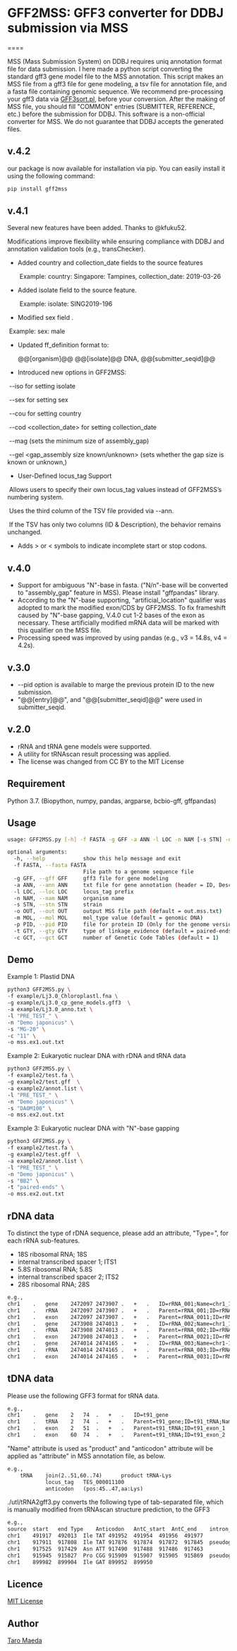 # GFF2MSS: GFF3 converter for DDBJ submission via MSS

====

MSS (Mass Submission System) on DDBJ requires uniq annotation format file for data submission. I here made a python script converting the standard gff3 gene model file to the MSS annotation.  This script makes an MSS file from a gff3 file for gene modeling, a tsv file for annotation file, and a fasta file containing genomic sequence. We recommend pre-processing your gff3 data via [GFF3sort.pl](https://github.com/billzt/gff3sort), before your conversion. After the making of MSS file, you should fill "COMMON" entries (SUBMITTER, REFERENCE, etc.) before the submission for DDBJ. This software is a non-official converter for MSS. We do not guarantee that DDBJ accepts the generated files.

## v.4.2
our package is now available for installation via pip. 
You can easily install it using the following command:

```txt
pip install gff2mss
```

## v.4.1


Several new features have been added. Thanks to @kfuku52.

Modifications improve flexibility while ensuring compliance with DDBJ and annotation validation tools (e.g., transChecker).



- Added country and collection_date fields to the source features

  ​    Example: country: Singapore: Tampines, collection_date: 2019-03-26

- Added isolate field to the source feature.

  ​    Example: isolate: SING2019-196

- Modified sex field .

​    Example: sex: male

-  Updated ff_definition format to:

   @@[organism]@@ @@[isolate]@@ DNA, @@[submitter_seqid]@@

-  Introduced new options in GFF2MSS:

  ​      --iso <isolate> for setting isolate

  ​      --sex <sex> for setting sex

  ​      --cou <country> for setting country

  ​      --cod <collection_date> for setting collection_date

  ​      --mag <minimum size of gap_assembly> (sets the minimum size of assembly_gap)

  ​      --gel <gap_assembly size known/unknown> (sets whether the gap size is known or unknown,)

-   User-Defined locus_tag Support

​      Allows users to specify their own locus_tag values instead of GFF2MSS’s numbering system.

​      Uses the third column of the TSV file provided via --ann.

​      If the TSV has only two columns (ID & Description), the behavior remains unchanged.

-   Adds > or < symbols to indicate incomplete start or stop codons.



## v.4.0


- Support for ambiguous "N"-base in fasta. ("N/n"-base will be converted to "assembly_gap" feature in MSS). Please install "gffpandas" library. 
- According to the "N"-base supporting, "artificial_location" qualifier was adopted to mark the modified exon/CDS by GFF2MSS. To fix frameshift caused by "N"-base gapping, V.4.0 cut 1-2 bases of the exon as necessary. These artificially modified mRNA data will be marked with this qualifier on the MSS file. 
- Processing speed was improved by using pandas (e.g., v3 = 14.8s, v4 = 4.2s).



## v.3.0

- --pid option is available to marge the previous protein ID to the new submission.   
- "@@[entry]@@", and "@@[submitter_seqid]@@" were used in submitter_seqid. 


## v.2.0
- rRNA and tRNA gene models were supported.
- A utility for tRNAscan result processing was applied. 
- The license was changed from CC BY to the MIT License

## Requirement
Python 3.7. (Biopython, numpy, pandas, argparse, bcbio-gff, gffpandas)

## Usage
```sh
usage: GFF2MSS.py [-h] -f FASTA -g GFF -a ANN -l LOC -n NAM [-s STN] -o OUT [-m MOL] [-p PID] [-t GTY] [-c GCT]

optional arguments:
  -h, --help            show this help message and exit
  -f FASTA, --fasta FASTA
                        File path to a genome sequence file
  -g GFF, --gff GFF     gff3 file for gene modeling
  -a ANN, --ann ANN     txt file for gene annotation (header = ID, Description)
  -l LOC, --loc LOC     locus_tag prefix
  -n NAM, --nam NAM     organism name
  -s STN, --stn STN     strain
  -o OUT, --out OUT     output MSS file path (default = out.mss.txt)
  -m MOL, --mol MOL     mol_type value (default = genomic DNA)
  -p PID, --pid PID     file for protein ID (Only for the genome version-up)
  -t GTY, --gty GTY     type of linkage_evidence (default = paired-ends)
  -c GCT, --gct GCT     number of Genetic Code Tables (default = 1)

```

## Demo

Example 1: Plastid DNA

```sh
python3 GFF2MSS.py \
-f example/Lj3.0_Chloroplastl.fna \
-g example/Lj3.0_cp_gene_models.gff3  \
-a example/Lj3.0_anno.txt \
-l "PRE_TEST_" \
-n "Demo japonicus" \
-s "MG-20" \
-c "11" \
-o mss.ex1.out.txt 

```

Example 2: Eukaryotic nuclear DNA with rDNA and tRNA data

```sh:rDNA_tDNA.sh
python3 GFF2MSS.py \
-f example2/test.fa \
-g example2/test.gff  \
-a example2/annot.list \
-l "PRE_TEST_" \
-n "Demo japonicus" \
-s "DAOM100" \
-o mss.ex2.out.txt 
```

Example 3: Eukaryotic nuclear DNA with "N"-base gapping

```sh
python3 GFF2MSS.py \
-f example2/test.fa \
-g example2/test.gff  \
-a example2/annot.list \
-l "PRE_TEST_" \
-n "Demo japonicus" \
-s "BB2" \
-t "paired-ends" \
-o mss.ex2.out.txt 
```



## rDNA data

To distinct the type of rDNA sequence, please add an attribute, "Type=", for each rRNA sub-features. 

- 18S ribosomal RNA; 18S
- internal transcribed spacer 1; ITS1
- 5.8S ribosomal RNA; 5.8S
- internal transcribed spacer 2; ITS2
- 28S ribosomal RNA; 28S

```txt
e.g.,
chr1	.	gene	2472097	2473907	.	+	.	ID=rRNA_001;Name=chr1_1
chr1	.	rRNA	2472097	2473907	.	+	.	Parent=rRNA_001;ID=rRNA_0011;Name=chr1_1-18S;Type=18S
chr1	.	exon	2472097	2473907	.	+	.	Parent=rRNA_0011;ID=rRNA_00111;Name=rRNA_00111
chr1	.	gene	2473908	2474013	.	+	.	ID=rRNA_002;Name=chr1_1-ITS1;Type=ITS1
chr1	.	rRNA	2473908	2474013	.	+	.	Parent=rRNA_002;ID=rRNA_0021;Name=chr1_1-ITS1;Type=ITS1
chr1	.	exon	2473908	2474013	.	+	.	Parent=rRNA_0021;ID=rRNA_00211;Name=rRNA_00211
chr1	.	gene	2474014	2474165	.	+	.	ID=rRNA_003;Name=chr1-1-5.8S;Type=5.8S
chr1	.	rRNA	2474014	2474165	.	+	.	Parent=rRNA_003;ID=rRNA_0031;Name=chr1-1-5.8S;Type=5.8S
chr1	.	exon	2474014	2474165	.	+	.	Parent=rRNA_0031;ID=rRNA_00311;Name=rRNA_00311
```

## tDNA data
Please use the following GFF3 format for  tRNA data. 

```txt
e.g.,
chr1	.	gene	2	74	.	+	.	ID=t91_gene
chr1	.	tRNA	2	74	.	+	.	Parent=t91_gene;ID=t91_tRNA;Name=tRNA-Lys;anticodon=(pos:45..47,aa:Lys)
chr1	.	exon	2	51	.	+	.	Parent=t91_tRNA;ID=t91_exon_1
chr1	.	exon	60	74	.	+	.	Parent=t91_tRNA;ID=t91_exon_2
```

"Name" attribute is used as "product"  and "anticodon" attribute will be applied as "attribute" in MSS annotation file, as below. 

```txt
e.g.,
	tRNA	join(2..51,60..74)   	product	tRNA-Lys
			locus_tag	TES_000011100
			anticodon	(pos:45..47,aa:Lys)
```

./utl/tRNA2gff3.py converts the following type of tab-separated file, which is manually modified from tRNAscan structure prediction, to the GFF3

```txt
e.g.,
source	start	end	Type	Anticodon	AntC_start	AntC_end	intron_start	intron_end	Possible_pseudogene
chr1	491917	492013	Ile	TAT	491952	491954	491956	491977	
chr1	917911	917808	Ile	TAT	917876	917874	917872	917845	pseudogene
chr1	917525	917429	Asn	ATT	917490	917488	917486	917463	
chr1	915945	915827	Pro	CGG	915909	915907	915905	915869	pseudogene
chr1	899982	899904	Ile	GAT	899952	899950		
```



## Licence
[MIT License](http://opensource.org/licenses/mit-license.php)

## Author
[Taro Maeda](https://github.com/maedat)
